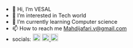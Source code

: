 - 👋 Hi, I’m VESAL
- 👀 I’m interested in Tech world
- 🌱 I’m currently learning Computer science 
- 📫 How to reach me Mahdijafari.v@gmail.com
- socials: <span style='desplay: flex;gap: 8px'> <a href='https://instagram.com/ivesal._'><img width='20' src='http://dmit.business/instagram.svg'/></a> <a href='https://twitter.com/ivesal1'> <img width='20' src='http://dmit.business/twitter.svg'/> </a> <a href='https://www.linkedin.com/in/mahdi-jafari-036401220/'> <img width='20' src='http://dmit.business/linkedin.svg'/> </a></div>

<!---
ivesal1/ivesal1 is a ✨ special ✨ repository because its `README.md` (this file) appears on your GitHub profile.
You can click the Preview link to take a look at your changes.
--->
